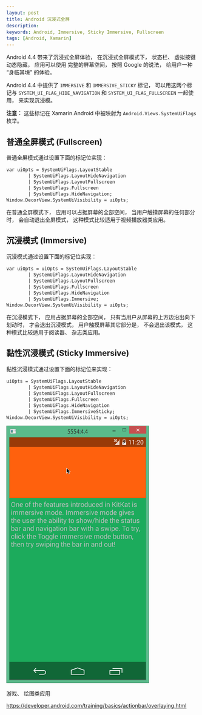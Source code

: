 ```yaml
---
layout: post
title: Android 沉浸式全屏
description: 
keywords: Android, Immersive, Sticky Immersive, Fullscreen
tags: [Android, Xamarin]
---
```


Android 4.4 带来了沉浸式全屏体验， 在沉浸式全屏模式下， 状态栏、 虚拟按键动态隐藏， 应用可以使用
完整的屏幕空间， 按照 Google 的说法， 给用户一种 “身临其境” 的体验。

Android 4.4 中提供了 `IMMERSIVE` 和 `IMMERSIVE_STICKY` 标记， 可以用这两个标记与
`SYSTEM_UI_FLAG_HIDE_NAVIGATION` 和 `SYSTEM_UI_FLAG_FULLSCREEN` 一起使用， 来实现沉浸模。

<div class="alert alert-info">
<strong>注意：</strong> 这些标记在 Xamarin.Android 中被映射为 <code>Android.Views.SystemUiFlags</code> 枚举。
</div>

## 普通全屏模式 (Fullscreen)

普通全屏模式通过设置下面的标记位实现：

    var uiOpts = SystemUiFlags.LayoutStable
            | SystemUiFlags.LayoutHideNavigation
            | SystemUiFlags.LayoutFullscreen
            | SystemUiFlags.Fullscreen
            | SystemUiFlags.HideNavigation;
    Window.DecorView.SystemUiVisibility = uiOpts;

在普通全屏模式下， 应用可以占据屏幕的全部空间， 当用户触摸屏幕的任何部分时， 会自动退出全屏模式，
这种模式比较适用于视频播放器类应用。

## 沉浸模式 (Immersive)

沉浸模式通过设置下面的标记位实现：

    var uiOpts = uiOpts = SystemUiFlags.LayoutStable
            | SystemUiFlags.LayoutHideNavigation
            | SystemUiFlags.LayoutFullscreen
            | SystemUiFlags.Fullscreen
            | SystemUiFlags.HideNavigation
            | SystemUiFlags.Immersive;
    Window.DecorView.SystemUiVisibility = uiOpts;

在沉浸模式下， 应用占据屏幕的全部空间， 只有当用户从屏幕的上方边沿出向下划动时， 才会退出沉浸模式，
用户触摸屏幕其它部分是， 不会退出该模式， 这种模式比较适用于阅读器、 杂志类应用。

## 黏性沉浸模式 (Sticky Immersive)

黏性沉浸模式通过设置下面的标记位来实现：

    uiOpts = SystemUiFlags.LayoutStable
            | SystemUiFlags.LayoutHideNavigation
            | SystemUiFlags.LayoutFullscreen
            | SystemUiFlags.Fullscreen
            | SystemUiFlags.HideNavigation
            | SystemUiFlags.ImmersiveSticky;
    Window.DecorView.SystemUiVisibility = uiOpts;

![黏性沉浸模式](/assets/post-images/android-immersive-sticky.png)

游戏、 绘图类应用

<https://developer.android.com/training/basics/actionbar/overlaying.html>